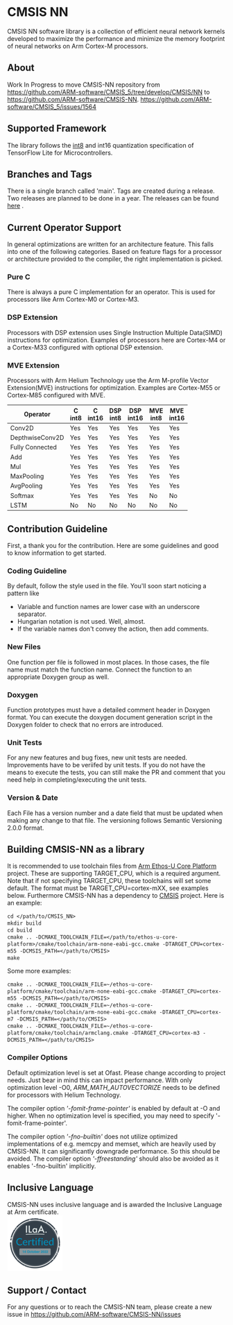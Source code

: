 # CMSIS NN
CMSIS NN software library is a collection of efficient neural network kernels developed to maximize the
performance and minimize the memory footprint of neural networks on Arm Cortex-M processors.
## About
Work In Progress to move CMSIS-NN repository from https://github.com/ARM-software/CMSIS_5/tree/develop/CMSIS/NN to 
https://github.com/ARM-software/CMSIS-NN. https://github.com/ARM-software/CMSIS_5/issues/1564

## Supported Framework
The library follows the [int8](https://www.tensorflow.org/lite/performance/quantization_spec) and int16 quantization specification of TensorFlow Lite for Microcontrollers.

## Branches and Tags
There is a single branch called 'main'. 
Tags are created during a release. Two releases are planned to be done in a year. The releases can be found
[here](https://github.com/ARM-software/CMSIS-NN/releases) .

## Current Operator Support
In general optimizations are written for an architecture feature. This falls into one of the following categories.
Based on feature flags for a processor or architecture provided to the compiler, the right implementation is picked.
### Pure C
 There is always a pure C implementation for an operator. This is used for processors like Arm Cortex-M0 or Cortex-M3.
### DSP Extension
Processors with DSP extension uses Single Instruction Multiple Data(SIMD) instructions for optimization. Examples of 
processors here are Cortex-M4 or a Cortex-M33 configured with optional DSP extension. 

### MVE Extension
Processors with Arm Helium Technology use the Arm M-profile Vector Extension(MVE) instructions for optimization.
Examples are Cortex-M55 or Cortex-M85 configured with MVE.

 
| Operator        |   C <br> int8 |C<br>int16 | DSP<br>int8 |DSP<br>int16 | MVE<br>int8 |MVE<br>int16
|-----------------|--------|------------------|---------------|-------|-------------|-------|
| Conv2D          | Yes    | Yes              | Yes           | Yes   | Yes         | Yes   |
| DepthwiseConv2D | Yes    | Yes              | Yes           | Yes   | Yes         | Yes   |
| Fully Connected | Yes    | Yes              | Yes           | Yes   | Yes         | Yes   |
| Add             | Yes    | Yes              | Yes           | Yes   | Yes         | Yes   |
| Mul             | Yes    | Yes              | Yes           | Yes   | Yes         | Yes   |
| MaxPooling      | Yes    | Yes              | Yes           | Yes   | Yes         | Yes   |
| AvgPooling      | Yes    | Yes              | Yes           | Yes   | Yes         | Yes   |
| Softmax         | Yes    | Yes              | Yes           | Yes   | No          | No   |
| LSTM            | No     | No               | No            | No    | No          | No   |


## Contribution Guideline
First, a thank you for the contribution. Here are some guidelines and good to know information to get started.

### Coding Guideline
By default, follow the style used in the file. You'll soon start noticing a pattern like
* Variable and function names are lower case with an underscore separator.
* Hungarian notation is not used. Well, almost.
* If the variable names don't convey the action, then add comments.

### New Files
One function per file is followed in most places. In those cases, the file name must match the function name. Connect
the function to an appropriate Doxygen group as well.

### Doxygen
Function prototypes must have a detailed comment header in Doxygen format. You can execute the doxygen document generation
script in the Doxygen folder to check that no errors are introduced.

### Unit Tests
For any new features and bug fixes, new unit tests are needed. Improvements have to be veriifed by unit tests. If you do
not have the means to execute the tests, you can still make the PR and comment that you need help in completing/executing
the unit tests.

### Version & Date
Each File has a version number and a date field that must be updated when making any change to that file. The versioning
follows Semantic Versioning 2.0.0 format. 

## Building CMSIS-NN as a library
It is recommended to use toolchain files from [Arm Ethos-U Core Platform](https://review.mlplatform.org/admin/repos/ml/ethos-u/ethos-u-core-platform) project. These are supporting TARGET_CPU, which is a required argument. Note that if not specifying TARGET_CPU, these toolchains will set some default. The format must be TARGET_CPU=cortex-mXX, see examples below.
Furthermore CMSIS-NN has a dependency to [CMSIS](https://github.com/ARM-software/CMSIS_5) project.
Here is an example:

```
cd </path/to/CMSIS_NN>
mkdir build
cd build
cmake .. -DCMAKE_TOOLCHAIN_FILE=</path/to/ethos-u-core-platform>/cmake/toolchain/arm-none-eabi-gcc.cmake -DTARGET_CPU=cortex-m55 -DCMSIS_PATH=</path/to/CMSIS>
make
```

Some more examples:

```
cmake .. -DCMAKE_TOOLCHAIN_FILE=~/ethos-u-core-platform/cmake/toolchain/arm-none-eabi-gcc.cmake -DTARGET_CPU=cortex-m55 -DCMSIS_PATH=</path/to/CMSIS>
cmake .. -DCMAKE_TOOLCHAIN_FILE=~/ethos-u-core-platform/cmake/toolchain/arm-none-eabi-gcc.cmake -DTARGET_CPU=cortex-m7 -DCMSIS_PATH=</path/to/CMSIS>
cmake .. -DCMAKE_TOOLCHAIN_FILE=~/ethos-u-core-platform/cmake/toolchain/armclang.cmake -DTARGET_CPU=cortex-m3 -DCMSIS_PATH=</path/to/CMSIS>
```

### Compiler Options
Default optimization level is set at Ofast. Please change according to project needs. Just bear in mind this can impact
performance. With only optimization level -O0, *ARM_MATH_AUTOVECTORIZE* needs to be defined for processors with Helium 
Technology.

The compiler option *'-fomit-frame-pointer'* is enabled by default at -O and higher. When no optimization level is specified,
you may need to specify '-fomit-frame-pointer'.

The compiler option *'-fno-builtin'* does not utilize optimized implementations of e.g. memcpy and memset, which are heavily used by CMSIS-NN. It can significantly downgrade performance. So this should be avoided. The compiler option *'-ffreestanding'* should also be avoided as it enables '-fno-builtin' implicitly.

## Inclusive Language
CMSIS-NN uses inclusive language and is awarded the Inclusive Language at Arm certificate.<br>
![image](/DoxyGen/images/CMSIS_NN_ILaA_Mark_128.png)
## Support / Contact

For any questions or to reach the CMSIS-NN team, please create a new issue in https://github.com/ARM-software/CMSIS-NN/issues